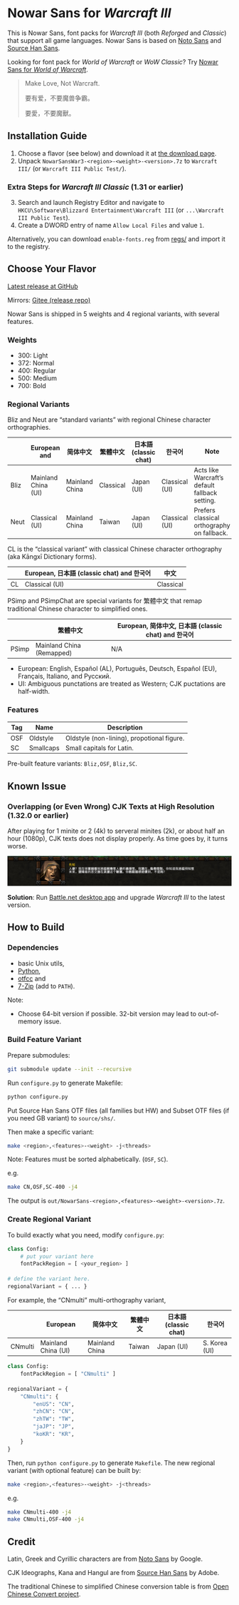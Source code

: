 # Nowar Sans for _Warcraft III_

This is Nowar Sans, font packs for _Warcraft III_ (both _Reforged_ and _Classic_) that support all game languages. Nowar Sans is based on [Noto Sans](https://github.com/googlefonts/noto-fonts) and [Source Han Sans](https://github.com/adobe-fonts/source-han-sans).

Looking for font pack for _World of Warcraft_ or _WoW Classic_? Try [Nowar Sans for _World of Warcraft_](https://github.com/nowar-fonts/Nowar-Sans).

> Make Love, Not Warcraft.
>
> 要有爱，不要魔兽争霸。
>
> 要愛，不要魔獸。

## Installation Guide

1. Choose a flavor (see below) and download it at [the download page](https://github.com/nowar-fonts/Nowar-Sans-War3/releases).
2. Unpack `NowarSansWar3-<region>-<weight>-<version>.7z` to `Warcraft III/` (or `Warcraft III Public Test/`).

### Extra Steps for _Warcraft III Classic_ (1.31 or earlier)

3. Search and launch Registry Editor and navigate to `HKCU\Software\Blizzard Entertainment\Warcraft III` (or `...\Warcraft III Public Test`).
4. Create a DWORD entry of name `Allow Local Files` and value `1`.

Alternatively, you can download `enable-fonts.reg` from [regs/](regs/) and import it to the registry.

## Choose Your Flavor

[Latest release at GitHub](https://github.com/nowar-fonts/Nowar-Sans-War3/releases)

Mirrors: [Gitee (release repo)](https://gitee.com/nowar-fonts/Nowar-Sans-War3)

Nowar Sans is shipped in 5 weights and 4 regional variants, with several features.

### Weights

* 300: Light
* 372: Normal
* 400: Regular
* 500: Medium
* 700: Bold

### Regional Variants

Bliz and Neut are “standard variants” with regional Chinese character orthographies.

|      | European and        | 简体中文       | 繁體中文  | 日本語 (classic chat) | 한국어         | Note                                           |
| ---- | ------------------- | -------------- | --------- | --------------------- | -------------- | ---------------------------------------------- |
| Bliz | Mainland China (UI) | Mainland China | Classical | Japan (UI)            | Classical (UI) | Acts like Warcraft’s default fallback setting. |
| Neut | Classical (UI)      | Mainland China | Taiwan    | Japan (UI)            | Classical (UI) | Prefers classical orthography on fallback.     |

CL is the “classical variant” with classical Chinese character orthography (aka Kāngxī Dictionary forms).

|    | European, 日本語 (classic chat) and 한국어 | 中文      |
| -- | ------------------------------------------ | --------- |
| CL | Classical (UI)                             | Classical |

PSimp and PSimpChat are special variants for 繁體中文 that remap traditional Chinese character to simplified ones.

|       | 繁體中文                  | European, 简体中文, 日本語 (classic chat) and 한국어 |
| ----- | ------------------------- | ---------------------------------------------------- |
| PSimp | Mainland China (Remapped) | N/A                                                  |

* European: English, Español (AL), Português, Deutsch, Español (EU), Français, Italiano, and Русский.
* UI: Ambiguous punctations are treated as Western; CJK puctations are half-width.

### Features

| Tag | Name        | Description                                |
| --- | ----------- | ------------------------------------------ |
| OSF | Oldstyle    | Oldstyle (non-lining), propotional figure. |
| SC  | Smallcaps   | Small capitals for Latin.                  |

Pre-built feature variants: `Bliz,OSF`, `Bliz,SC`.

## Known Issue

### Overlapping (or Even Wrong) CJK Texts at High Resolution (1.32.0 or earlier)

After playing for 1 minite or 2 (4k) to serveral minites (2k), or about half an hour (1080p), CJK texts does not display properly. As time goes by, it turns worse.

![Overlapping text](images/overlapping-text.jpg)

**Solution**: Run [Battle.net desktop app](https://www.blizzard.com/apps/battle.net/desktop) and upgrade _Warcraft III_ to the latest version.

## How to Build

### Dependencies

+ basic Unix utils,
+ [Python](https://www.python.org/),
+ [otfcc](https://github.com/caryll/otfcc) and
+ [7-Zip](https://www.7-zip.org/) (add to `PATH`).

Note:
+ Choose 64-bit version if possible. 32-bit version may lead to out-of-memory issue.

### Build Feature Variant

Prepare submodules:
```bash
git submodule update --init --recursive
```

Run `configure.py` to generate Makefile:
```bash
python configure.py
```

Put Source Han Sans OTF files (all families but HW) and Subset OTF files (if you need GB variant) to `source/shs/`.

Then make a specific variant:
```bash
make <region>,<features>-<weight> -j<threads>
```
Note: Features must be sorted alphabetically. (`OSF`, `SC`).

e.g.
```bash
make CN,OSF,SC-400 -j4
```

The output is `out/NowarSans-<region>,<features>-<weight>-<version>.7z`.

### Create Regional Variant

To build exactly what you need, modify `configure.py`:
```python
class Config:
    # put your variant here
    fontPackRegion = [ <your_region> ]

# define the variant here.
regionalVariant = { ... }
```

For example, the “CNmulti” multi-orthography variant,

|         | European            | 简体中文       | 繁體中文 | 日本語 (classic chat) | 한국어        |
| ------- | ------------------- | -------------- | -------- | --------------------- | ------------- |
| CNmulti | Mainland China (UI) | Mainland China | Taiwan   | Japan (UI)            | S. Korea (UI) |

```python
class Config:
    fontPackRegion = [ "CNmulti" ]

regionalVariant = {
    "CNmulti": {
        "enUS": "CN",
        "zhCN": "CN",
        "zhTW": "TW",
        "jaJP": "JP",
        "koKR": "KR",
    }
}
```

Then, run `python configure.py` to generate `Makefile`. The new regional variant (with optional feature) can be built by:
```bash
make <region>,<features>-<weight> -j<threads>
```
e.g.
```bash
make CNmulti-400 -j4
make CNmulti,OSF-400 -j4
```

## Credit

Latin, Greek and Cyrillic characters are from [Noto Sans](https://github.com/googlei18n/noto-fonts) by Google.

CJK Ideographs, Kana and Hangul are from [Source Han Sans](https://github.com/adobe-fonts/source-han-sans) by Adobe.

The traditional Chinese to simplified Chinese conversion table is from [Open Chinese Convert project](https://github.com/BYVoid/OpenCC).
